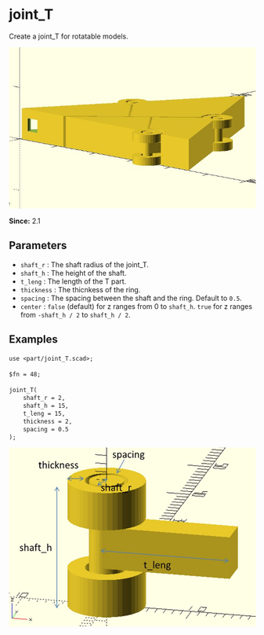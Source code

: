 # joint_T

Create a joint_T for rotatable models.

![joint_T](images/lib2x-joint_T-1.JPG)

**Since:** 2.1

## Parameters

- `shaft_r` : The shaft radius of the joint_T.
- `shaft_h` : The height of the shaft.
- `t_leng` : The length of the T part.
- `thickness` : The thicnkess of the ring.
- `spacing` : The spacing between the shaft and the ring. Default to `0.5`.
- `center` : `false` (default) for z ranges from 0 to `shaft_h`. `true` for z ranges from `-shaft_h / 2` to `shaft_h / 2`.

## Examples

	use <part/joint_T.scad>;

	$fn = 48;

	joint_T(
		shaft_r = 2,
		shaft_h = 15,
		t_leng = 15,
		thickness = 2,
		spacing = 0.5
	);

![joint_T](images/lib2x-joint_T-2.JPG)
